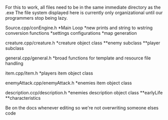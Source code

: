 For this to work, all files need to be in the same immediate directory as the .exe
The file system displayed here is currently only organizational until our programmers stop being lazy.

Source.cpp/conEngine.h
  *Main Loop
  *new prints and string to wstring conversion functions
  *settings configurations
  *map generation
  
creature.cpp/creature.h
  *creature object class
    **enemy subclass
    **player subclass

general.cpp/general.h
  *broad functions for template and resource file handling

item.cpp/item.h
  *players item object class

enemyAttack.cpp/enemyAttack.h
  *enemies item object class

description.ccp/description.h
  *enemies description object class
    **earlyLife
    **characteristics
 

Be on the docs whenever editing so we're not overwriting someone elses code
